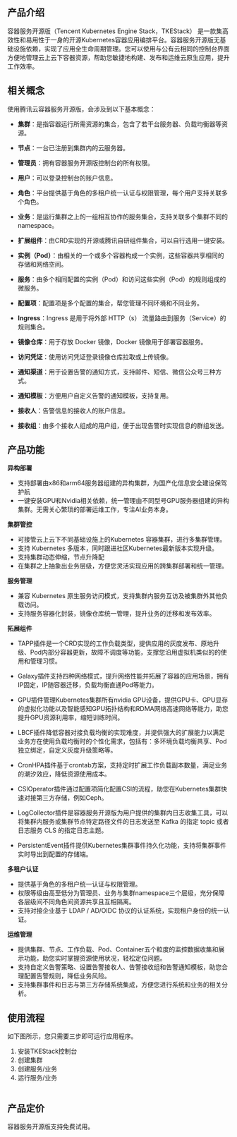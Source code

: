 ## 产品介绍
容器服务开源版（Tencent Kubernetes Engine Stack，TKEStack） 是一款集高效性和易用性于一身的开源Kubernetes容器应用编排平台。容器服务开源版无基础设施依赖，实现了应用全生命周期管理。您可以使用与公有云相同的控制台界面方便地管理云上云下容器资源，帮助您敏捷地构建、发布和运维云原生应用，提升工作效率。



## 相关概念
使用腾讯云容器服务开源版，会涉及到以下基本概念：
- **集群**：是指容器运行所需资源的集合，包含了若干台服务器、负载均衡器等资源。

- **节点**：一台已注册到集群内的云服务器。

- **管理员**：拥有容器服务开源版控制台的所有权限。

- **用户**：可以登录控制台的账户信息。

- **角色**：平台提供基于角色的多租户统一认证与权限管理，每个用户支持关联多个角色。

- **业务**：是运行集群之上的一组相互协作的服务集合，支持关联多个集群不同的namespace。

- **扩展组件**：由CRD实现的开源或腾讯自研组件集合，可以自行选用一键安装。

- **实例（Pod）**：由相关的一个或多个容器构成一个实例，这些容器共享相同的存储和网络空间。

- **服务**：由多个相同配置的实例（Pod）和访问这些实例（Pod）的规则组成的微服务。

- **配置项**：配置项是多个配置的集合，帮您管理不同环境和不同业务。

- **Ingress**：Ingress 是用于将外部 HTTP（s） 流量路由到服务（Service）的规则集合。

- **镜像仓库**：用于存放 Docker 镜像，Docker 镜像用于部署容器服务。

- **访问凭证**：使用访问凭证登录镜像仓库拉取或上传镜像。

- **通知渠道**：用于设置告警的通知方式，支持邮件、短信、微信公众号三种方式。

- **通知模板**：方便用户自定义告警的通知模板，支持复用。

- **接收人**：告警信息的接收人的账户信息。

- **接收组**：由多个接收人组成的用户组，便于出现告警时实现信息的群组发送。

  

## 产品功能

**异构部署**

- 支持部署由x86和arm64服务器组建的异构集群，为国产化信息安全建设保驾护航
- 一键安装GPU和Nvidia相关依赖，统一管理由不同型号GPU服务器组建的异构集群。无需关心繁琐的部署运维工作，专注AI业务本身。



**集群管控**

- 可接管云上云下不同基础设施上的Kubernetes 容器集群，进行多集群管理。
- 支持 Kubernetes 多版本，同时跟进社区Kubernetes最新版本实现升级。
- 支持集群动态伸缩，节点升降配
- 在集群之上抽象出业务层级，方便您灵活实现应用的跨集群部署和统一管理。



**服务管理**

- 兼容 Kubernetes 原生服务访问模式，支持集群内服务互访及被集群外其他负载访问。
- 支持服务容器化封装，镜像仓库统一管理，提升业务的迁移和发布效率。



**拓展组件**

- TAPP插件是一个CRD实现的工作负载类型，提供应用的灰度发布、原地升级、Pod内部分容器更新，故障不调度等功能，支撑您沿用虚拟机类似的的使用和管理习惯。

- Galaxy插件支持四种网络模式，提升网络性能并拓展了容器的应用场景，拥有IP固定，IP随容器迁移，负载均衡直通Pod等能力。

- GPU插件管理Kubernetes集群所有nvidia GPU设备，提供GPU卡、GPU显存的虚拟化功能以及智能感知GPU拓扑结构和RDMA网络高速网络等能力，助您提升GPU资源利用率，缩短训练时间。

- LBCF插件降低容器对接负载均衡的实现难度，并提供强大的扩展能力以满足业务方在使用负载均衡时的个性化需求，包括有：多环境负载均衡共享、Pod独立绑定，自定义灰度升级策略等。

- CronHPA插件基于crontab方案，支持定时扩展工作负载副本数量，满足业务的潮汐效应，降低资源使用成本。

- CSIOperator插件通过配置项简化配置CSI的流程，助您在Kubernetes集群快速对接第三方存储，例如Ceph。

- LogCollector插件是容器服务开源版为用户提供的集群内日志收集工具，可以将集群内服务或集群节点特定路径文件的日志发送至 Kafka 的指定 topic 或者 日志服务 CLS 的指定日志主题。

- PersistentEvent插件提供Kubernetes集群事件持久化功能，支持将集群事件实时导出到配置的存储端。

  

**多租户认证**

- 提供基于角色的多租户统一认证与权限管理。
- 权限等级由高至低分为管理员、业务与集群namespace三个层级，充分保障各层级间不同角色间资源共享且互相隔离。
- 支持对接企业基于 LDAP / AD/OIDC 协议的认证系统，实现租户身份的统一认证。



**运维管理**

- 提供集群、节点、工作负载、Pod、Container五个粒度的监控数据收集和展示功能，助您实时掌握资源使用状况，轻松定位问题。
- 支持自定义告警策略、设置告警接收人、告警接收组和告警通知模板，助您合理配置告警规则，降低业务风险。
- 支持集群事件和日志与第三方存储系统集成，方便您进行系统和业务的相关分析。



## 使用流程

如下图所示，您只需要三步即可运行应用程序。
1. 安装TKEStack控制台
2. 创建集群
3. 创建服务/业务
4. 运行服务/业务

![]()
## 产品定价
容器服务开源版支持免费试用。
